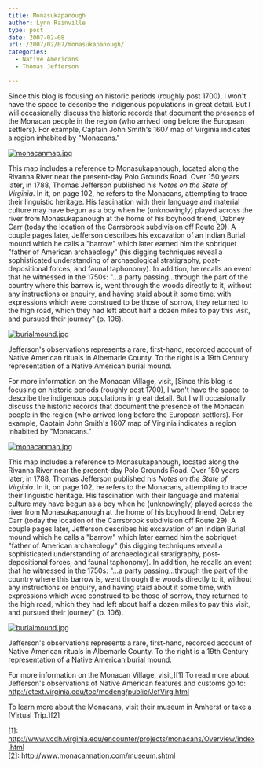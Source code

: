 ```yaml
---
title: Monasukapanough
author: Lynn Rainville
type: post
date: 2007-02-08
url: /2007/02/07/monasukapanough/
categories:
  - Native Americans
  - Thomas Jefferson

---
```

Since this blog is focusing on historic periods (roughly post 1700), I won't have the space to describe the indigenous populations in great detail. But I will occasionally discuss the historic records that document the presence of the Monacan people in the region (who arrived long before the European settlers). For example, Captain John Smith's 1607 map of Virginia indicates a region inhabited by "Monacans." 

<a href='http://www.locohistory.org/blog/2007/02/07/monasukapanough/monacanmapjpg/' rel='attachment wp-att-13' title='monacanmap.jpg'><img src='/media/2007/02/monacanmap.jpg' alt='monacanmap.jpg' /></a>

This map includes a reference to Monasukapanough, located along the Rivanna River near the present-day Polo Grounds Road. Over 150 years later, in 1788, Thomas Jefferson published his _Notes on the State of Virginia_. In it, on page 102, he refers to the Monacans, attempting to trace their linguistic heritage. His fascination with their language and material culture may have begun as a boy when he (unknowingly) played across the river from Monasukapanough at the home of his boyhood friend, Dabney Carr (today the location of the Carrsbrook subdivision off Route 29). A couple pages later, Jefferson describes his excavation of an Indian Burial mound which he calls a "barrow" which later earned him the sobriquet "father of American archaeology" (his digging techniques reveal a sophisticated understanding of archaeological stratigraphy, post-depositional forces, and faunal taphonomy). In addition, he recalls an event that he witnessed in the 1750s: "&#8230;a party passing&#8230;through the part of the country where this barrow is, went through the woods directly to it, without any instructions or enquiry, and having staid about it some time, with expressions which were construed to be those of sorrow, they returned to the high road, which they had left about half a dozen miles to pay this visit, and pursued their journey" (p. 106).

<a href='http://www.locohistory.org/blog/2007/02/07/monasukapanough/burialmoundjpg/' rel='attachment wp-att-14' title='burialmound.jpg'><img src='/media/2007/02/burialmound.jpg' alt='burialmound.jpg' /></a>

 Jefferson's observations represents a rare, first-hand, recorded account of Native American rituals in Albemarle County. To the right is a 19th Century representation of a Native American burial mound.
  
For more information on the Monacan Village, visit, [Since this blog is focusing on historic periods (roughly post 1700), I won't have the space to describe the indigenous populations in great detail. But I will occasionally discuss the historic records that document the presence of the Monacan people in the region (who arrived long before the European settlers). For example, Captain John Smith's 1607 map of Virginia indicates a region inhabited by "Monacans." 

<a href='http://www.locohistory.org/blog/2007/02/07/monasukapanough/monacanmapjpg/' rel='attachment wp-att-13' title='monacanmap.jpg'><img src='/media/2007/02/monacanmap.jpg' alt='monacanmap.jpg' /></a>

This map includes a reference to Monasukapanough, located along the Rivanna River near the present-day Polo Grounds Road. Over 150 years later, in 1788, Thomas Jefferson published his _Notes on the State of Virginia_. In it, on page 102, he refers to the Monacans, attempting to trace their linguistic heritage. His fascination with their language and material culture may have begun as a boy when he (unknowingly) played across the river from Monasukapanough at the home of his boyhood friend, Dabney Carr (today the location of the Carrsbrook subdivision off Route 29). A couple pages later, Jefferson describes his excavation of an Indian Burial mound which he calls a "barrow" which later earned him the sobriquet "father of American archaeology" (his digging techniques reveal a sophisticated understanding of archaeological stratigraphy, post-depositional forces, and faunal taphonomy). In addition, he recalls an event that he witnessed in the 1750s: "&#8230;a party passing&#8230;through the part of the country where this barrow is, went through the woods directly to it, without any instructions or enquiry, and having staid about it some time, with expressions which were construed to be those of sorrow, they returned to the high road, which they had left about half a dozen miles to pay this visit, and pursued their journey" (p. 106).

<a href='http://www.locohistory.org/blog/2007/02/07/monasukapanough/burialmoundjpg/' rel='attachment wp-att-14' title='burialmound.jpg'><img src='/media/2007/02/burialmound.jpg' alt='burialmound.jpg' /></a>

Jefferson's observations represents a rare, first-hand, recorded account of Native American rituals in Albemarle County. To the right is a 19th Century representation of a Native American burial mound.
  
For more information on the Monacan Village, visit,][1] To read more about Jefferson's observations of Native American features and customs go to: <http://etext.virginia.edu/toc/modeng/public/JefVirg.html>
  
To learn more about the Monacans, visit their museum in Amherst or take a [Virtual Trip.][2]

 [1]: http://www.vcdh.virginia.edu/encounter/projects/monacans/Overview/index.html<br />
 [2]: http://www.monacannation.com/museum.shtml
